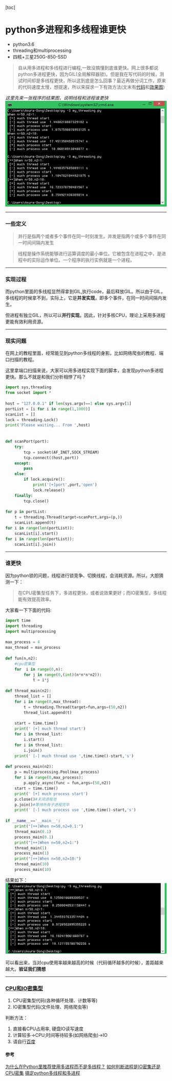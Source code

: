 [toc]

# python多进程和多线程谁更快

- python3.6
- threading和multiprocessing
- 四核+三星250G-850-SSD

> 自从用多进程和多线程进行编程,一致没搞懂到底谁更快。网上很多都说python多进程更快，因为GIL(全局解释器锁)。但是我在写代码的时候，测试时间却是多线程更快，所以这到底是怎么回事？最近再做分词工作，原来的代码速度太慢，想提速，所以来探求一下有效方法(文末有[代码](#code)和[效果图](#photo))

*这里先来一张程序的结果图，说明线程和进程谁更快*
![](../../Images/Python杂谈/Python多线程和多进程谁更快？/1.png)


***
### 一些定义

> 并行是指两个或者多个事件在同一时刻发生。并发是指两个或多个事件在同一时间间隔内发生

> 线程是操作系统能够进行运算调度的最小单位。它被包含在进程之中，是进程中的实际运作单位。一个程序的执行实例就是一个进程。

***
### 实现过程

而python里面的多线程显然得拿到GIL,执行code，最后释放GIL。所以由于GIL，多线程的时候拿不到，实际上，它是**并发实现**，即多个事件，在同一时间间隔内发生。

但进程有独立GIL，所以可以**并行实现**。因此，针对多核CPU，理论上采用多进程更能有效利用资源。

***
### 现实问题

在网上的教程里面，经常能见到python多线程的身影。比如网络爬虫的教程、端口扫描的教程。

这里拿端口扫描来说，大家可以用多进程实现下面的脚本，会发现python多进程更快。那么不就是和我们分析相悖了吗？

```python
import sys,threading
from socket import *

host = "127.0.0.1" if len(sys.argv)==1 else sys.argv[1]
portList = [i for i in range(1,1000)]
scanList = []
lock = threading.Lock()
print('Please waiting... From ',host)


def scanPort(port):
    try:
        tcp = socket(AF_INET,SOCK_STREAM)
        tcp.connect((host,port))
    except:
        pass
    else:
        if lock.acquire():
            print('[+]port',port,'open')
            lock.release()
    finally:
        tcp.close()

for p in portList:
    t = threading.Thread(target=scanPort,args=(p,))
    scanList.append(t)
for i in range(len(portList)):
    scanList[i].start()
for i in range(len(portList)):
    scanList[i].join()
```
***
### 谁更快

因为python锁的问题，线程进行锁竞争、切换线程，会消耗资源。所以，大胆猜测一下：
> 在CPU密集型任务下，多进程更快，或者说效果更好；而IO密集型，多线程能有效提高效率。

<a id="code"></a>
大家看一下下面的代码:

```python
import time
import threading
import multiprocessing

max_process = 4
max_thread = max_process

def fun(n,n2):
    #cpu密集型
    for  i in range(0,n):
        for j in range(0,(int)(n*n*n*n2)):
            t = i*j

def thread_main(n2):
    thread_list = []
    for i in range(0,max_thread):
        t = threading.Thread(target=fun,args=(50,n2))
        thread_list.append(t)

    start = time.time()
    print(' [+] much thread start')
    for i in thread_list:
        i.start()
    for i in thread_list:
        i.join()
    print(' [-] much thread use ',time.time()-start,'s')

def process_main(n2):
    p = multiprocessing.Pool(max_process)
    for i in range(0,max_process):
        p.apply_async(func = fun,args=(50,n2))
    start = time.time()
    print(' [+] much process start')
    p.close()#关闭进程池
    p.join()#等待所有子进程完毕
    print(' [-] much process use ',time.time()-start,'s')

if __name__=='__main__':
    print("[++]When n=50,n2=0.1:")
    thread_main(0.1)
    process_main(0.1)
    print("[++]When n=50,n2=1:")
    thread_main(1)
    process_main(1)
    print("[++]When n=50,n2=10:")
    thread_main(10)
    process_main(10)
```
<a id="photo"></a>
结果如下：
![](../../Images/Python杂谈/Python多线程和多进程谁更快？/2.png)


可以看出来，当对cpu使用率越来越高的时候（代码循环越多的时候），差距越来越大。**验证我们猜想**

***
### [CPU和IO密集型](https://segmentfault.com/q/1010000007758323/a-1020000007758367)

1. CPU密集型代码(各种循环处理、计数等等)
2. IO密集型代码(文件处理、网络爬虫等)

判断方法：
1. 直接看CPU占用率, 硬盘IO读写速度
2. 计算较多->CPU;时间等待较多(如网络爬虫)->IO
3. 请自行[百度](https://www.baidu.com/)

#### 参考

[为什么在Python里推荐使用多进程而不是多线程？](http://blog.csdn.net/you_are_my_dream/article/details/56316826)
[如何判断进程是IO密集还是CPU密集](https://segmentfault.com/q/1010000007758323/a-1020000007758367)
[搞定python多线程和多进程](http://www.cnblogs.com/whatisfantasy/p/6440585.html)